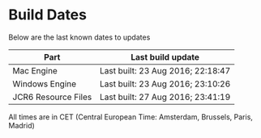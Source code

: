 # Build Dates

Below are the last known dates to updates

Part | Last build update
-----|-----
Mac Engine | Last built: 23 Aug 2016; 22:18:47
Windows Engine | Last built: 23 Aug 2016; 23:10:26
JCR6 Resource Files | Last built: 27 Aug 2016; 23:41:19
All times are in CET (Central European Time: Amsterdam, Brussels, Paris, Madrid)



